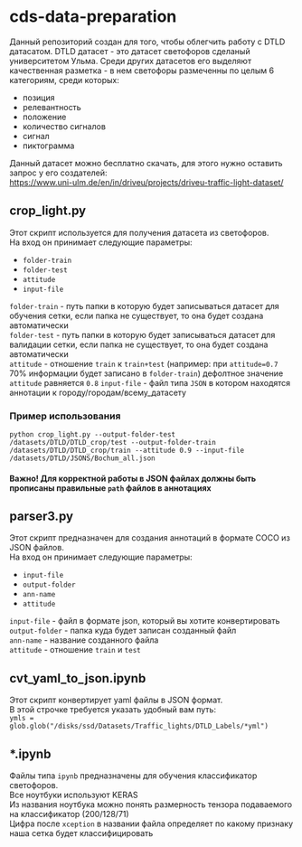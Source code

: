 # cds-data-preparation
Данный репозиторий создан для того, чтобы облегчить работу с DTLD датасатом.
DTLD датасет - это датасет светофоров сделаный университетом Ульма.
Среди других датасетов его выделяют качественная разметка - в нем светофоры размеченны по целым 6 категориям, среди которых:   
* позиция
* релевантность
* положение
* количество сигналов
* сигнал
* пиктограмма

Данный датасет можно бесплатно скачать, для этого нужно оставить запрос у его создателей:    
https://www.uni-ulm.de/en/in/driveu/projects/driveu-traffic-light-dataset/

## crop_light.py
Этот скрипт используется для получения датасета из светофоров.   
На вход он принимает следующие параметры:
* `folder-train`
* `folder-test`
* `attitude`
* `input-file`

`folder-train` - путь папки в которую будет записываться датасет для обучения сетки, если папка не существует, то она будет создана автоматически   
`folder-test` - путь папки в которую будет записываться датасет для валидации сетки, если папка не существует, то она будет создана автоматически   
`attitude` - отношение `train` к `train+test` (например: при `attitude=0.7` 70% информации будет записано в `folder-train`) дефолтное значение `attitude` равняется `0.8` 
`input-file` - файл типа `JSON` в котором находятся аннотации к городу/городам/всему_датасету   

### Пример использования
`python crop_light.py --output-folder-test /datasets/DTLD/DTLD_crop/test --output-folder-train /datasets/DTLD/DTLD_crop/train --attitude 0.9 --input-file /datasets/DTLD/JSONS/Bochum_all.json`

#### Важно! Для корректной работы в JSON файлах должны быть прописаны правильные `path` файлов в аннотациях


## parser3.py
Этот скрипт предназначен для создания аннотаций в формате COCO из JSON файлов.   
На вход он принимает следующие параметры:
* `input-file`
* `output-folder`
* `ann-name`
* `attitude`

`input-file` - файл в формате json, который вы хотите конвертировать    
`output-folder` - папка куда будет записан созданный файл    
`ann-name` - название созданного файла    
`attitude` - отношение `train` и `test`

## cvt_yaml_to_json.ipynb
Этот скрипт конвертирует yaml файлы в JSON формат.    
В этой строчке требуется указать удобный вам путь:    
`ymls = glob.glob("/disks/ssd/Datasets/Traffic_lights/DTLD_Labels/*yml")`   

## *.ipynb
Файлы типа `ipynb` предназначены для обучения классификатор светофоров.    
Все ноутбуки используют KERAS    
Из названия ноутбука можно понять размерность тензора подаваемого на классификатор (200/128/71)   
Цифра после `xception` в названии файла определяет по какому признаку наша сетка будет классифицировать  
